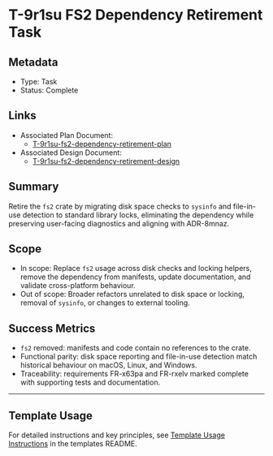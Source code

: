 # T-9r1su FS2 Dependency Retirement Task

## Metadata

- Type: Task
- Status: Complete
  <!-- Draft: Under discussion | In Progress: Actively working | Complete: Code complete | Cancelled: Work intentionally halted -->

## Links

- Associated Plan Document:
  - [T-9r1su-fs2-dependency-retirement-plan](./plan.md)
- Associated Design Document:
  - [T-9r1su-fs2-dependency-retirement-design](./design.md)

## Summary

Retire the `fs2` crate by migrating disk space checks to `sysinfo` and file-in-use detection to standard library locks, eliminating the dependency while preserving user-facing diagnostics and aligning with ADR-8mnaz.

## Scope

- In scope: Replace `fs2` usage across disk checks and locking helpers, remove the dependency from manifests, update documentation, and validate cross-platform behaviour.
- Out of scope: Broader refactors unrelated to disk space or locking, removal of `sysinfo`, or changes to external tooling.

## Success Metrics

- `fs2` removed: manifests and code contain no references to the crate.
- Functional parity: disk space reporting and file-in-use detection match historical behaviour on macOS, Linux, and Windows.
- Traceability: requirements FR-x63pa and FR-rxelv marked complete with supporting tests and documentation.

---

## Template Usage

For detailed instructions and key principles, see [Template Usage Instructions](../../templates/README.md#task-template-taskmd) in the templates README.
